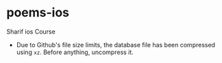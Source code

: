 # poems-ios
Sharif ios Course 

* Due to Github's file size limits, the database file has been compressed using `xz`. Before anything, uncompress it.
